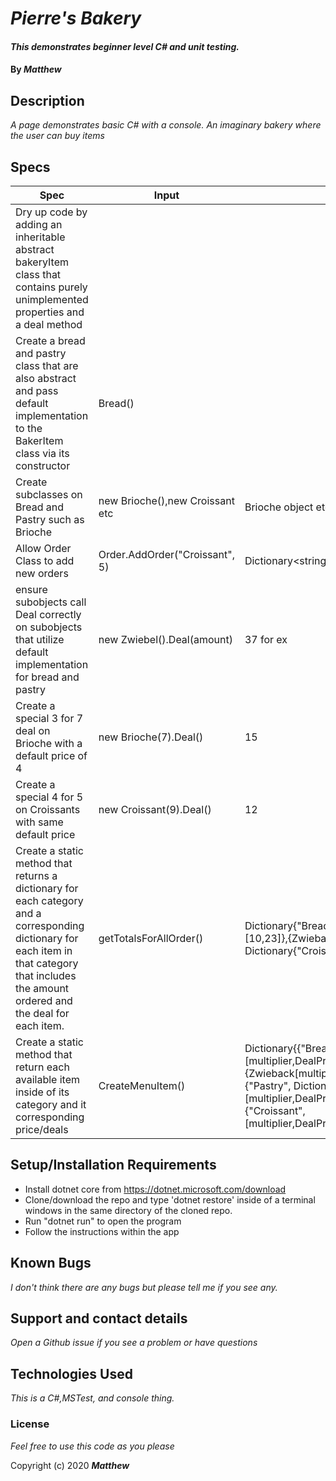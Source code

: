 
# _Pierre's Bakery_
#### _This demonstrates beginner level C# and unit testing._

#### By _**Matthew**_

## Description
_A page demonstrates basic C# with a console._
_An imaginary bakery where the user can buy items_
                              
## Specs
| Spec | Input | Output |
|-|-|-|
| Dry up code by adding an inheritable abstract bakeryItem class that contains purely unimplemented properties and a deal method |  |  |
| Create a bread and pastry class that are also abstract and pass default implementation to the BakerItem class via its constructor | Bread() |  |
| Create subclasses on Bread and Pastry such as Brioche | new Brioche(),new Croissant etc | Brioche object etc |
| Allow Order Class to add new orders  | Order.AddOrder("Croissant", 5) | Dictionary<string,int>{{"Croissant",5}} |
| ensure subobjects call Deal correctly on subobjects that utilize default implementation for bread and pastry | new Zwiebel().Deal(amount) | 37 for ex |
| Create a special 3 for 7 deal on Brioche with a default price of 4 | new Brioche(7).Deal() | 15 |
| Create a special 4 for 5 on Croissants with same default price | new Croissant(9).Deal() | 12 |
| Create a static method that returns a dictionary for each category and a corresponding dictionary for each item in that category that includes the amount ordered and the deal for each item. | getTotalsForAllOrder() | Dictionary{"Bread",Dictionary{"Brioche",[10,23]},{Zwieback, [5, 15},},{"Pastry", Dictionary{"Croissant",[5,16]}} |
| Create a static method that return each available item inside of its category and it corresponding price/deals | CreateMenuItem() | Dictionary{{"Bread", Dictionary{{"Brioche",[multiplier,DealPrice,SingleItem],{Zwieback[multiplier,DealPrice,SingleItem]}}}, {"Pastry", Dictionary{"Cronut"[multiplier,DealPrice,SingleItem]},{"Croissant",[multiplier,DealPrice,SingleItem]}}} |

## Setup/Installation Requirements
* Install dotnet core from https://dotnet.microsoft.com/download
* Clone/download the repo and type 'dotnet restore' inside of a terminal windows in the same directory of the cloned repo. 
* Run "dotnet run" to open the program
* Follow the instructions within the app
## Known Bugs

_I don't think there are any bugs but please tell me if you see any._

## Support and contact details

_Open a Github issue if you see a problem or have questions_

## Technologies Used

_This is a C#,MSTest, and console thing._

### License

*Feel free to use this code as you please*

Copyright (c) 2020 **_Matthew_**
